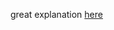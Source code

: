 great explanation [here](https://ayearofai.com/rohan-lenny-3-recurrent-neural-networks-10300100899b)